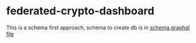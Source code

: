 # federated-crypto-dashboard
This is a schema first approach, schema to create db is in [schema.graphql file](./schema.graphql)
